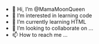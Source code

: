 - 👋 Hi, I’m @MamaMoonQueen
- 👀 I’m interested in learning code 
- 🌱 I’m currently learning HTML
- 💞️ I’m looking to collaborate on ...
- 📫 How to reach me ...

<!---
MamaMoonQueen/MamaMoonQueen is a ✨ special ✨ repository because its `README.md` (this file) appears on your GitHub profile.
You can click the Preview link to take a look at your changes.
--->
